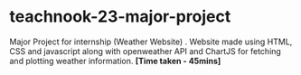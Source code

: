 # teachnook-23-major-project
Major Project for internship (Weather Website) . Website made using HTML, CSS and javascript along with openweather API and ChartJS for fetching and plotting weather information.
**[Time taken - 45mins]**
